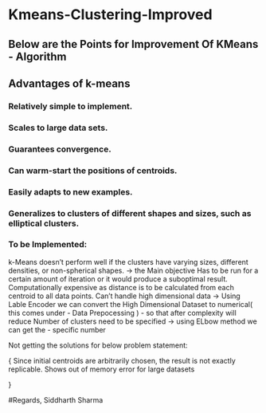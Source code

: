 # Kmeans-Clustering-Improved


## Below are the Points for Improvement Of KMeans - Algorithm


## Advantages of k-means

### Relatively simple to implement.
### Scales to large data sets.
### Guarantees convergence.
### Can warm-start the positions of centroids.
### Easily adapts to new examples.
### Generalizes to clusters of different shapes and sizes, such as elliptical clusters.


### To be Implemented:

k-Means doesn’t perform well if the clusters have varying sizes, different densities, or non-spherical shapes. -> the Main objective
Has to be run for a certain amount of iteration or it would produce a suboptimal result.
Computationally expensive as distance is to be calculated from each centroid to all data points.
Can’t handle high dimensional data -> Using Lable Encoder we can convert the High Dimensional Dataset to numerical( this comes under - Data Prepocessing ) - so that after complexity will reduce
Number of clusters need to be specified -> using ELbow method we can get the - specific number


Not getting the solutions for below problem statement:

{
	Since initial centroids are arbitrarily chosen, the result is not exactly replicable.
	Shows out of memory error for large datasets

}


#Regards,
Siddharth Sharma
